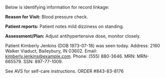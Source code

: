 Below is identifying information for record linkage: 


**Reason for Visit:** Blood pressure check.

**Patient reports:** Patient notes mild dizziness on standing. 


**Assessment/Plan:** Adjust antihypertensive dose, monitor closely. 

Patient Kimberly Jenkins (DOB 1973-07-18) was seen today. Address: 2160 Walker Viaduct, Baileybury, IN 03602. Email: kimberly.jenkins@example.com. Phone: (555) 880-3646. MRN: MRN-665579. SSN: 897-77-1009. 
 
See AVS for self-care instructions. 
ORDER #843-83-8176
